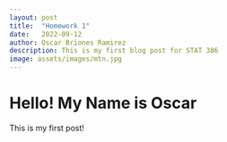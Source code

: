 ```yaml
---
layout: post
title:  "Homework 1"
date:   2022-09-12
author: Oscar Briones Ramirez
description: This is my first blog post for STAT 386
image: assets/images/mtn.jpg
---
```


# Hello! My Name is Oscar

This is my first post!
